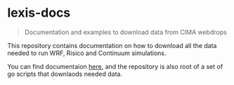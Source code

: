 # lexis-docs

> Documentation and examples to download data from CIMA webdrops

This repository contains documentation on how to download all the data
needed to run WRF, Risico and Continuum simulations.

You can find documentaion [here](data-download.md),
and the repository is also root of a set of go scripts that
downlaods needed data.
